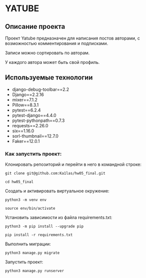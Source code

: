 # YATUBE
## Описание проекта
Проект Yatube предназначен для написания постов авторами, с возможностью комментирования и подписками.

Записи можно сортировать по авторам.

У каждого автора может быть свой профиль.



## Используемые технологии
- django-debug-toolbar==2.2
- Django==2.2.16
- mixer==7.1.2
- Pillow==8.3.1
- pytest==6.2.4
- pytest-django==4.4.0
- pytest-pythonpath==0.7.3
- requests==2.26.0
- six==1.16.0
- sorl-thumbnail==12.7.0
- Faker==12.0.1

### Как запустить проект:

Клонировать репозиторий и перейти в него в командной строке:

```
git clone git@github.com:Ka1las/hw05_final.git
```

```
cd hw05_final
```

Cоздать и активировать виртуальное окружение:

```
python3 -m venv env
```

```
source env/bin/activate
```

Установить зависимости из файла requirements.txt:

```
python3 -m pip install --upgrade pip
```

```
pip install -r requirements.txt
```

Выполнить миграции:

```
python3 manage.py migrate
```

Запустить проект:

```
python3 manage.py runserver
```
